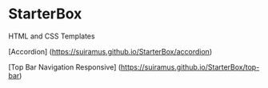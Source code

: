 # StarterBox
 HTML and CSS Templates [](https://suiramus.github.io/StarterBox)
 
[Accordion] (https://suiramus.github.io/StarterBox/accordion)

[Top Bar Navigation Responsive] (https://suiramus.github.io/StarterBox/top-bar)
 
